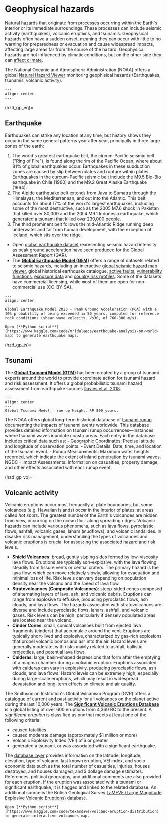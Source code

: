 # Geophysical hazards

Natural hazards that originate from processes occurring within the Earth's interior or its immediate surroundings. These processes can include seismic activity (earthquakes), volcanic eruptions, and tsunamis. Geophysical hazards often have a sudden onset, meaning they can occur with little to no warning for preparedness or evacuation and cause widespread impacts, affecting large areas far from the source of the hazard. Geophysical hazards are not influenced by climatic conditions, but on the other side they can [affect climate](https://www.usgs.gov/programs/VHP/volcanoes-can-affect-climate).

The National Oceanic and Atmospheric Administration (NOAA) offers a global [Natural Hazard Viewer](https://www.ncei.noaa.gov/maps/hazards/?layers=3) monitoring geophisical hazards (Earthquakes, tsunamis, volcanic activity).

```{figure} images/NOAA_hzd_gp.jpg
---
align: center
---
```
(hzd_gp_eq)=
## Earthquake

Earthquakes can strike any location at any time, but history shows they occur in the same general patterns year after year, principally in three large zones of the earth:

1. The world's greatest earthquake belt, the circum-Pacific seismic belt ("Ring of Fire"), is found along the rim of the Pacific Ocean, where about 81% of global earthquakes occur. Earthquakes in these subduction zones are caused by slip between plates and rupture within plates. Earthquakes in the curcum-Pacific seismic belt include the M9.5 Bio-Bio earthquake in Chile (1960) and the  M9.2 Great Alaska Earthquake (1964).
2. The Alpide earthquake belt extends from Java to Sumatra through the Himalayas, the Mediterranean, and out into the Atlantic. This belt accounts for about 17% of the world's largest earthquakes, including some of the most destructive, such as the 2005 M7.6 shock in Pakistan that killed over 80,000 and the 2004 M9.1 Indonesia earthquake, which generated a tsunami that killed over 230,000 people. 
3. The third prominent belt follows the mid-Atlantic Ridge running deep underwater and far from human development, with the exception of Iceland, which sits over the ridge.

- Open [global earthquake dataset](https://datacatalog.worldbank.org/search/dataset/0038576/Global-earthquake-hazard) representing seismic hazard intensity as peak ground acceleration have been produced for the Global Assessment Report (GAR).
- The [**Global Earthquake Model (GEM)**](https://www.globalquakemodel.org/products?type=Dataset) offers a range of datasets related to seismic hazards, including an interactive [global seismic hazard map viewer](https://maps.openquake.org/map/global-seismic-hazard-map/#2/24.7/-18.6), global historical earthquake catalogue, [active faults](https://www.globalquakemodel.org/product/active-faults-database), [vulnerability functions](https://platform.openquake.org/vulnerability/list?type_of_assessment=2), [exposure data](https://www.globalquakemodel.org/product/meteor-exposure-data) and [country risk profiles](https://www.globalquakemodel.org/country-risk-profiles). Some of the datasets have commercial licensing, while most of them are open for non-commercial use (CC-BY-SA). 

```{figure} images/hzd_GEM_EQ.png
---
align: center
---
Global Earthquake Model 2023 - Peak Ground Acceleration (PGA) with a 10% probability of being exceeded in 50 years, computed for reference rock conditions (shear wave velocity, Vs30, of 760-800 m/s).
```

```{seealso}
Open [**Python script**](https://www.kaggle.com/code/mriduleecs/earthquake-analysis-on-world-map) to generate earthquake maps.
```
(hzd_gp_ts)=
## Tsunami

The [**Global Tsunami Model (GTM)**](https://edanya.uma.es/gtm/) has been created by a group of tsunami experts around the world to provide coordinate action for tsunami hazard and risk assessment. It offers a global probabilistic tsunami hazard assessment from earthquake sources [Davies et al. 2018](https://www.lyellcollection.org/doi/10.1144/sp456.5#).

```{figure} images/hzd_gtm.jpg
---
align: center
---
Global Tsunami Model - run-up height, RP 500 years.
```
The NOAA offers global long-term historical database of [tsunami runup](https://www.ngdc.noaa.gov/hazel/view/hazards/tsunami/runup-data) documenting the impacts of tsunami events worldwide. This database provides detailed information on tsunami runup occurrences—instances where tsunami waves inundate coastal areas. Each entry in the database includes critical data such as:
    - Geographic Coordinates: Precise latitude and longitude of observation points.
    - Event Details: Date, time, and location of the tsunami event.
    - Runup Measurements: Maximum water heights recorded, which indicate the extent of inland penetration by tsunami waves.
    NGDC
    - Impact Assessments: Information on casualties, property damage, and other effects associated with each runup event.

(hzd_gp_vo)=
## Volcanic activity

Volcanic eruptions occur most frequently at plate boundaries, but some volcanoes (e.g. Hawaiian Islands) occur in the interior of plates, at areas called _hot spots_. The greatest number of the Earth's volcanoes are hidden from view, occurring on the ocean floor along spreading ridges.
Volcanic hazards can include various phenomena, such as lava flows, pyroclastic flows, ashfall, volcanic gases, lahars (mudflows), and volcanic landslides. In disaster risk management, understanding the types of volcanoes and volcanic eruptions is crucial for assessing the associated hazard and risk levels.

- **Shield Volcanoes**: broad, gently sloping sides formed by low-viscosity lava flows. Eruptions are typically non-explosive, with the lava flowing steadily from fissure vents or central craters. The primary hazard is the lava flow, which can move relatively slowly, allowing for evacuation and minimal loss of life. Risk levels can vary depending on population density near the volcano and the speed of lava flow.
- **Stratovolcanoes (Composite Volcanoes)**: steep-sided cones composed of alternating layers of lava, ash, and volcanic debris. Eruptions can range from explosive to effusive, producing pyroclastic flows, ash clouds, and lava flows. The hazards associated with stratovolcanoes are diverse and include pyroclastic flows, lahars, ashfall, and volcanic gases. Risk levels can be high, particularly if densely populated areas are located near the volcano.
- **Cinder Cones**: small, conical volcanoes built from ejected lava fragments (cinders) that accumulate around the vent. Eruptions are typically short-lived and explosive, characterized by gas-rich explosions that propel volcanic bombs and ash into the air. Hazard levels are generally moderate, with risks mainly related to ashfall, ballistic projectiles, and potential lava flows.
- **Calderas**: large, basin-shaped depressions that form after the emptying of a magma chamber during a volcanic eruption. Eruptions associated with calderas can vary in explosivity, producing pyroclastic flows, ash clouds, and lava flows. Hazard levels can be extremely high, especially during large-scale eruptions, which may result in widespread devastation and long-term effects on climate and air quality.

The Smithsonian Institution's Global Volcanism Program (GVP) offers a [catalogue](https://ghin.pdc.org/ghin/catalog/search/resource/details.page?uuid=%7BC39F7FF9-AA89-462C-97D5-33DB4B2739B8%7D) of current and past activity for all volcanoes on the planet active during the last 10,000 years. The [**Significant Volcanic Eruptions Database**](https://www.ncei.noaa.gov/access/metadata/landing-page/bin/iso?id=gov.noaa.ngdc.mgg.hazards:G10147) is a global listing of over 600 eruptions from 4,360 BC to the present. A _significant eruption_ is classified as one that meets at least one of the following criteria:
- caused fatalities
- caused moderate damage (approximately $1 million or more)
- Volcanic Explosivity Index (VEI) of 6 or greater
- generated a tsunami, or was associated with a significant earthquake.

The [database layer](https://hub.arcgis.com/datasets/fedmaps::significant-global-volcanic-eruptions-1/explore?location=4.658395%2C-127.089693%2C1.73) provides information on the latitude, longitude, elevation, type of volcano, last known eruption, VEI index, and socio-economic data such as the total number of casualties, injuries, houses destroyed, and houses damaged, and $ dollage damage estimates. References, political geography, and additional comments are also provided for each eruption. If the eruption was associated with a tsunami or significant earthquake, it is flagged and linked to the related database. An additional source is the British Geological Survey [LaMEVE (Large Magnitude Explosive Volcanic Eruptions)](https://appliedvolc.biomedcentral.com/articles/10.1186/2191-5040-1-4) database.

```{seealso}
Open [**Python script**](https://www.kaggle.com/code/texasdave/volcano-eruption-distribution) to generate interactive volcanoes map.
```
